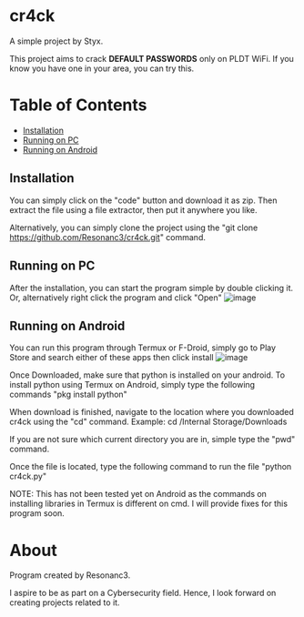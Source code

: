 # cr4ck
A simple project by Styx.

This project aims to crack __DEFAULT PASSWORDS__ only on PLDT WiFi. If you know you have one in your area, you can try this.

# Table of Contents

- [Installation](#installation)
- [Running on PC](#running-on-pc)
- [Running on Android](#running-on-android)

## Installation
You can simply click on the "code" button and download it as zip. Then extract the file using a file extractor, then put it anywhere you like.

Alternatively, you can simply clone the project using the "git clone https://github.com/Resonanc3/cr4ck.git" command.

## Running on PC

After the installation, you can start the program simple by double clicking it. Or, alternatively right click the program and click "Open"
![image](https://user-images.githubusercontent.com/79844632/219642012-0e5e9df8-e04d-4548-a55f-f84ffc38902b.png)

## Running on Android

You can run this program through Termux or F-Droid, simply go to Play Store and search either of these apps then click install
![image](https://user-images.githubusercontent.com/79844632/219643150-6959b4ec-0291-4869-b535-2cfd704ead9b.png)

Once Downloaded, make sure that python is installed on your android. To install python using Termux on Android, simply type the following commands "pkg install python"

When download is finished, navigate to the location where you downloaded cr4ck using the "cd" command.
Example: cd /Internal Storage/Downloads

If you are not sure which current directory you are in, simple type the "pwd" command.

Once the file is located, type the following command to run the file "python cr4ck.py"

NOTE: This has not been tested yet on Android as the commands on installing libraries in Termux is different on cmd. I will provide fixes for this program soon.

# About

Program created by Resonanc3.

I aspire to be as part on a Cybersecurity field. Hence, I look forward on creating projects related to it.
